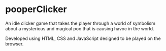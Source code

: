# pooperClicker
An idle clicker game that takes the player through a world of symbolism about a mysterious and magical poo that is causing havoc in the world.

Developed using HTML, CSS and JavaScript designed to be played on the browser.
